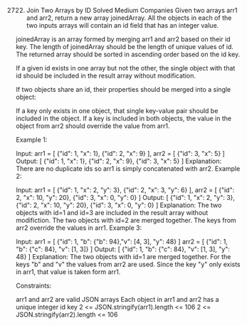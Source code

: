 2722. Join Two Arrays by ID
Solved
Medium
Companies
Given two arrays arr1 and arr2, return a new array joinedArray. All the objects in each of the two inputs arrays will contain an id field that has an integer value. 

joinedArray is an array formed by merging arr1 and arr2 based on their id key. The length of joinedArray should be the length of unique values of id. The returned array should be sorted in ascending order based on the id key.

If a given id exists in one array but not the other, the single object with that id should be included in the result array without modification.

If two objects share an id, their properties should be merged into a single object:

If a key only exists in one object, that single key-value pair should be included in the object.
If a key is included in both objects, the value in the object from arr2 should override the value from arr1.
 

Example 1:

Input: 
arr1 = [
    {"id": 1, "x": 1},
    {"id": 2, "x": 9}
], 
arr2 = [
    {"id": 3, "x": 5}
]
Output: 
[
    {"id": 1, "x": 1},
    {"id": 2, "x": 9},
    {"id": 3, "x": 5}
]
Explanation: There are no duplicate ids so arr1 is simply concatenated with arr2.
Example 2:

Input: 
arr1 = [
    {"id": 1, "x": 2, "y": 3},
    {"id": 2, "x": 3, "y": 6}
], 
arr2 = [
    {"id": 2, "x": 10, "y": 20},
    {"id": 3, "x": 0, "y": 0}
]
Output: 
[
    {"id": 1, "x": 2, "y": 3},
    {"id": 2, "x": 10, "y": 20},
    {"id": 3, "x": 0, "y": 0}
]
Explanation: The two objects with id=1 and id=3 are included in the result array without modifiction. The two objects with id=2 are merged together. The keys from arr2 override the values in arr1.
Example 3:

Input: 
arr1 = [
    {"id": 1, "b": {"b": 94},"v": [4, 3], "y": 48}
]
arr2 = [
    {"id": 1, "b": {"c": 84}, "v": [1, 3]}
]
Output: [
    {"id": 1, "b": {"c": 84}, "v": [1, 3], "y": 48}
]
Explanation: The two objects with id=1 are merged together. For the keys "b" and "v" the values from arr2 are used. Since the key "y" only exists in arr1, that value is taken form arr1.
 

Constraints:

arr1 and arr2 are valid JSON arrays
Each object in arr1 and arr2 has a unique integer id key
2 <= JSON.stringify(arr1).length <= 106
2 <= JSON.stringify(arr2).length <= 106